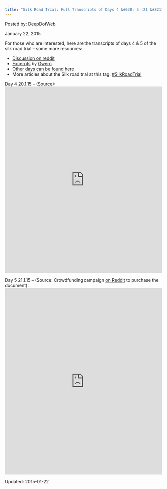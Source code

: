 ```yaml
---
title: "Silk Road Trial: Full Transcripts of Days 4 &#038; 5 (21 &#8211; 20.1.15)"
---
```


Posted by: DeepDotWeb 

<span>January 22, 2015</span>


<p>For those who are interested, here are the transcripts of days 4 &amp; 5 of the silk road trial &#8211; some more resources:</p>
<ul>
<li><a href="http://www.reddit.com/r/DarkNetMarkets/comments/2taqot/ross_ulbricht_silk_road_trial_day_5_wednesday/" target="_blank">Discussion on reddit</a></li>
<li><a href="http://pastebin.com/nmuQhZ2d" target="_blank">Excerpts</a> by <a href="http://www.gwern.net/" target="_blank">Gwern</a></li>
<li><a href="#">Other days can be found here</a></li>
<li>More articles about the Silk road trial at this tag: <a href="#">#SilkRoadTrial</a></li>
</ul>
<p>Day 4 20.1.15 &#8211; (<a href="https://www.scribd.com/doc/253361725/USA-v-Ulbricht-transcript-1-20" target="_blank">Source</a>):<br />
<iframe width="100%" height="600" class="scribd_iframe_embed" src="https://www.scribd.com/embeds/253361725/content?start_page=1&amp;view_mode=scroll&amp;access_key=key-fzOkPjnOLFFlUjOEAqZ6&amp;show_recommendations=true" data-auto-height="false" data-aspect-ratio="0.7729220222793488" scrolling="no" id="doc_31441" frameborder="0"></iframe></p>
<p>Day 5 21.1.15 &#8211; (Source: Crowdfunding campaign <a href="http://www.reddit.com/r/Bitcoin/comments/2t6eeu/silk_road_ross_ulbricht_trial_day_5_transcript/" target="_blank">on Reddit</a> to purchase the document):<br />
<iframe width="100%" height="600" class="scribd_iframe_embed" src="https://www.scribd.com/embeds/253356971/content?start_page=1&amp;view_mode=scroll&amp;access_key=key-rPuE7S9NdJwhcrAH9aAX&amp;show_recommendations=true" data-auto-height="false" data-aspect-ratio="0.7729220222793488" scrolling="no" id="doc_18138" frameborder="0"></iframe></p>

Updated: 2015-01-22

